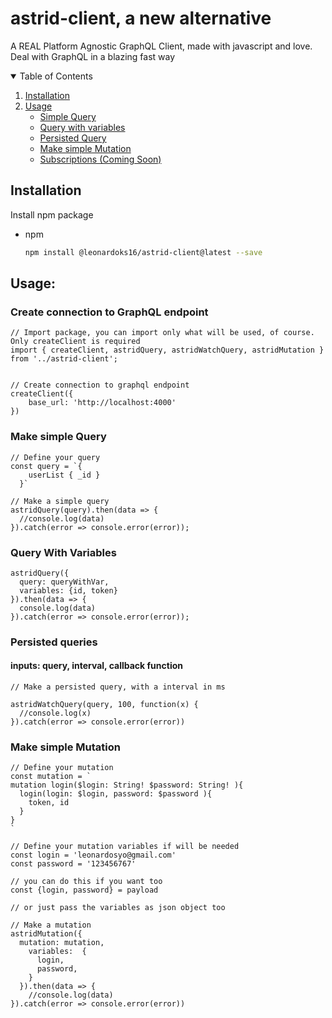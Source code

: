 # astrid-client, a new alternative
A REAL Platform Agnostic GraphQL Client, made with javascript and love.
Deal with GraphQL in a blazing fast way


<!-- TABLE OF CONTENTS -->
<details open="open">
  <summary>Table of Contents</summary>
  <ol>
    <li>
      <a href="#installation">Installation</a>
    </li>
    <li>
      <a href="#usage">Usage</a>
      <ul>
        <li><a href="#make-simple-query">Simple Query</a></li>
        <li><a href="#Query With Variables ">Query with variables</a></li>
        <li><a href="#Persisted queries">Persisted Query</a></li>
        <li><a href="#mutation">Make simple Mutation</a></li>
        <li><a href="#built-with">Subscriptions (Coming Soon)</a></li>
      </ul>
    </li>
  </ol>
</details>

## Installation
Install npm package
* npm
  ```sh
  npm install @leonardoks16/astrid-client@latest --save
  ```
<!-- usage -->
## Usage:
### Create connection to GraphQL endpoint

```
// Import package, you can import only what will be used, of course. Only createClient is required
import { createClient, astridQuery, astridWatchQuery, astridMutation } from '../astrid-client';


// Create connection to graphql endpoint
createClient({
    base_url: 'http://localhost:4000'
})
```

### Make simple Query
```
// Define your query
const query = `{
    userList { _id }
  }`
  
// Make a simple query
astridQuery(query).then(data => {
  //console.log(data)
}).catch(error => console.error(error));
```
### Query With Variables 
```
astridQuery({
  query: queryWithVar,
  variables: {id, token}
}).then(data => {
  console.log(data)
}).catch(error => console.error(error));
```

### Persisted queries

#### inputs: query, interval, callback function

```
// Make a persisted query, with a interval in ms

astridWatchQuery(query, 100, function(x) {
  //console.log(x)
}).catch(error => console.error(error))
```

### Make simple Mutation
```
// Define your mutation
const mutation = `
mutation login($login: String! $password: String! ){
  login(login: $login, password: $password ){
    token, id
  }
}
`

// Define your mutation variables if will be needed
const login = 'leonardosyo@gmail.com'
const password = '123456767'

// you can do this if you want too
const {login, password} = payload

// or just pass the variables as json object too

// Make a mutation
astridMutation({
  mutation: mutation,
    variables:  {
      login,
      password,
    }
  }).then(data => {
    //console.log(data)
}).catch(error => console.error(error))
```


